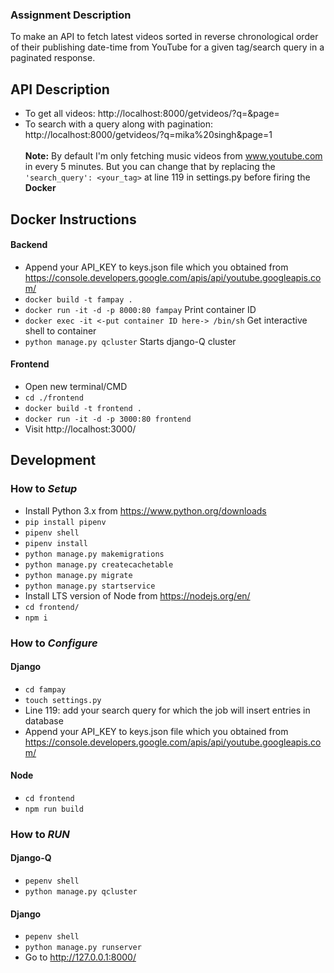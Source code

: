 ### Assignment Description
To make an API to fetch latest videos sorted in reverse chronological order of their 
publishing date-time from YouTube for a given tag/search query in a paginated response.

## API Description
 - To get all videos: http://localhost:8000/getvideos/?q=&page=
 - To search with a query along with pagination: http://localhost:8000/getvideos/?q=mika%20singh&page=1
 <br><br>
 <b>Note:</b> By default I'm only fetching music videos from www.youtube.com in every 5 minutes. 
   But you can change that by replacing the `'search_query': <your_tag>` at line 119 in settings.py
   before firing the <b>Docker</b>
   
## Docker Instructions
#### Backend
 - Append your API_KEY to keys.json file which you obtained 
 from https://console.developers.google.com/apis/api/youtube.googleapis.com/ 
 - `docker build -t fampay .`
 - `docker run -it -d -p 8000:80 fampay` Print container ID
 - `docker exec -it <-put container ID here-> /bin/sh` Get interactive shell to container 
 - `python manage.py qcluster` Starts django-Q cluster 
#### Frontend
 - Open new terminal/CMD 
 - `cd ./frontend`
 - `docker build -t frontend .`
 - `docker run -it -d -p 3000:80 frontend`
 - Visit http://localhost:3000/ 
## Development
### How to <i>Setup</i>
 - Install Python 3.x from https://www.python.org/downloads
 - `pip install pipenv`
 - `pipenv shell`
 - `pipenv install`
 - `python manage.py makemigrations`
 - `python manage.py createcachetable`
 - `python manage.py migrate`
 - `python manage.py startservice`
 - Install LTS version of Node from https://nodejs.org/en/
 - `cd frontend/`
 - `npm i`
 
### How to <i>Configure</i>
#### Django
 - `cd fampay`
 - `touch settings.py`
 - Line 119: add your search query for which the job will insert entries in database
 - Append your API_KEY to keys.json file which you obtained 
 from https://console.developers.google.com/apis/api/youtube.googleapis.com/ 
#### Node
 - `cd frontend`
 - `npm run build`

### How to <i>RUN</i>
#### Django-Q
 - `pepenv shell` 
 - `python manage.py qcluster`
#### Django
 - `pepenv shell` 
 - `python manage.py runserver`
 - Go to http://127.0.0.1:8000/
